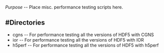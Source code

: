 *Purpose* -- Place misc. performance testing scripts here.

#Directories
-------------

* cgns   -- For performance testing all the versions of HDF5 with CGNS
* ior    -- For performance testing all the versions of HDF5 with IOR
* h5perf -- For performance testing all the versions of HDF5 with h5perf

